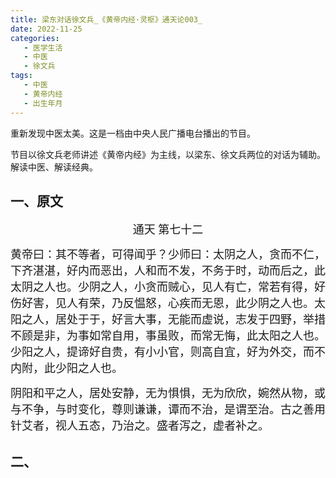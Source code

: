 ```yaml
---
title: 梁东对话徐文兵_《黄帝内经·灵枢》通天论003_
date: 2022-11-25
categories:
   - 医学生活
   - 中医
   - 徐文兵
tags: 
   - 中医
   - 黄帝内经
   - 出生年月
---
```

重新发现中医太美。这是一档由中央人民广播电台播出的节目。
<!-- more -->
节目以徐文兵老师讲述《黄帝内经》为主线，以梁东、徐文兵两位的对话为辅助。解读中医、解读经典。

## 一、原文

<center><font face='楷体' size=4>通天 第七十二</font></center>

<font face='楷体' size=4>黄帝曰：其不等者，可得闻乎？少师曰：太阴之人，贪而不仁，下齐湛湛，好内而恶出，人和而不发，不务于时，动而后之，此太阴之人也。少阴之人，小贪而贼心，见人有亡，常若有得，好伤好害，见人有荣，乃反愠怒，心疾而无恩，此少阴之人也。太阳之人，居处于于，好言大事，无能而虚说，志发于四野，举措不顾是非，为事如常自用，事虽败，而常无悔，此太阳之人也。少阳之人，提谛好自贵，有小小官，则高自宜，好为外交，而不内附，此少阳之人也。

阴阳和平之人，居处安静，无为惧惧，无为欣欣，婉然从物，或与不争，与时变化，尊则谦谦，谭而不治，是谓至治。古之善用针艾者，视人五态，乃治之。盛者泻之，虚者补之。</font>

## 二、
